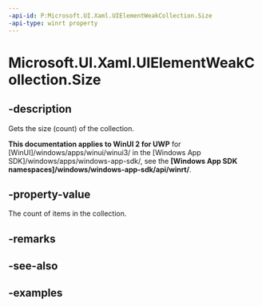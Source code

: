 ```yaml
---
-api-id: P:Microsoft.UI.Xaml.UIElementWeakCollection.Size
-api-type: winrt property
---
```


<!-- Property syntax.
public uint Size { get; }
-->

# Microsoft.UI.Xaml.UIElementWeakCollection.Size

## -description

Gets the size (count) of the collection.

**This documentation applies to WinUI 2 for UWP** for [WinUI]/windows/apps/winui/winui3/ in the [Windows App SDK]/windows/apps/windows-app-sdk/, see the **[Windows App SDK namespaces]/windows/windows-app-sdk/api/winrt/**.

## -property-value

The count of items in the collection.

## -remarks

## -see-also

## -examples

